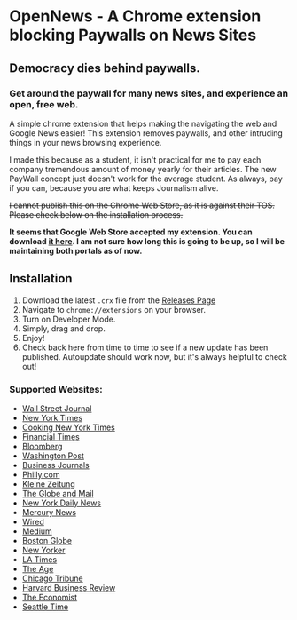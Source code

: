 

# OpenNews - A Chrome extension blocking Paywalls on News Sites
## Democracy dies behind paywalls.
### Get around the paywall for many news sites, and experience an open, free web.
A simple chrome extension that helps making the navigating the web and Google News easier! This extension removes paywalls, and other intruding things in your news browsing experience. 

I made this because as a student, it isn't practical for me to pay each company tremendous amount of money yearly for their articles. The new PayWall concept just doesn't work for the average student. As always, pay if you can, because you are what keeps Journalism alive. 

~~I cannot publish this on the Chrome Web Store, as it is against their TOS. Please check below on the installation process.~~

**It seems that Google Web Store accepted my extension. You can download [it here](https://chrome.google.com/webstore/detail/baipbjbpocokgmeemmmgnkbknjfpackn/). I am not sure how long this is going to be up, so I will be maintaining both portals as of now.**

## Installation

 1. Download the latest `.crx` file from the [Releases
    Page](https://github.com/rushilsrivastava/OpenNews/releases)
 2. Navigate to `chrome://extensions` on your browser.
 3. Turn on Developer Mode.
 4. Simply, drag and drop.
 5. Enjoy!
 6. Check back here from time to time to see if a new update has been published. Autoupdate should work now, but it's always helpful to check out!


### Supported Websites:
*   [Wall Street Journal](https://www.wsj.com/)
*   [New York Times](https://www.nytimes.com/)
*	[Cooking New York Times](https://cooking.nytimes.com/)
*   [Financial Times](https://www.ft.com/)
*   [Bloomberg](https://www.bloomberg.com/)
*   [Washington Post](https://www.washingtonpost.com)
*   [Business Journals](https://www.bizjournals.com/)
*   [Philly.com](https://www.philly.com/)
*   [Kleine Zeitung](http://www.kleinezeitung.at/)
*   [The Globe and Mail](https://www.theglobeandmail.com/)
*   [New York Daily News](http://www.nydailynews.com/)
*   [Mercury News](https://www.mercurynews.com/)
*	[Wired](https://wired.com/)
*	[Medium](https://medium.com/)
*	[Boston Globe](https://bostonglobe.com/)
*	[New Yorker](https://www.newyorker.com/)
*	[LA Times](http://latimes.com/)
*	[The Age](https://www.theage.com.au/)
*	[Chicago Tribune](http://www.chicagotribune.com/)
*	[Harvard Business Review](https://hbr.org/)
*	[The Economist](https://www.economist.com/)
*	[Seattle Time](https://www.seattletimes.com/)
